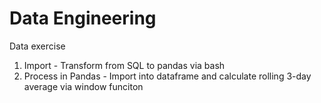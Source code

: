 # Data Engineering

Data exercise

1. Import - Transform from SQL to pandas via bash
2. Process in Pandas - Import into dataframe and calculate rolling 3-day average via window funciton

